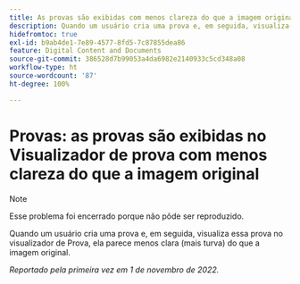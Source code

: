 ```yaml
---
title: As provas são exibidas com menos clareza do que a imagem original
description: Quando um usuário cria uma prova e, em seguida, visualiza-a no visualizador de Prova, ela parece menos clara (mais embaçada) do que a imagem original.
hidefromtoc: true
exl-id: b9ab4de1-7e89-4577-8fd5-7c87855dea86
feature: Digital Content and Documents
source-git-commit: 386528d7b99053a4da6982e2140933c5cd348a08
workflow-type: ht
source-wordcount: '87'
ht-degree: 100%

---
```


# Provas: as provas são exibidas no Visualizador de prova com menos clareza do que a imagem original

<!--This is on both the WF and WFP TOCs-->

>[!NOTE]
>
>Esse problema foi encerrado porque não pôde ser reproduzido.

Quando um usuário cria uma prova e, em seguida, visualiza essa prova no visualizador de Prova, ela parece menos clara (mais turva) do que a imagem original.

_Reportado pela primeira vez em 1 de novembro de 2022._
